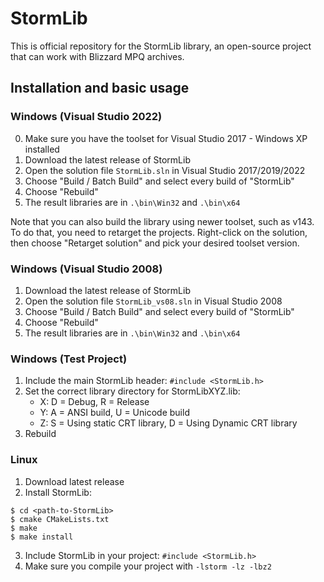 # StormLib

This is official repository for the StormLib library, an open-source project that can work with Blizzard MPQ archives.

## Installation and basic usage

### Windows (Visual Studio 2022)
0. Make sure you have the toolset for Visual Studio 2017 - Windows XP installed
1. Download the latest release of StormLib
2. Open the solution file `StormLib.sln` in Visual Studio 2017/2019/2022
3. Choose "Build / Batch Build" and select every build of "StormLib"
4. Choose "Rebuild"
5. The result libraries are in `.\bin\Win32` and `.\bin\x64`

Note that you can also build the library using newer toolset, such as v143. To do that, you need to retarget the projects. Right-click on the solution, then choose "Retarget solution" and pick your desired toolset version. 

### Windows (Visual Studio 2008)
1. Download the latest release of StormLib
2. Open the solution file `StormLib_vs08.sln` in Visual Studio 2008
3. Choose "Build / Batch Build" and select every build of "StormLib"
4. Choose "Rebuild"
5. The result libraries are in `.\bin\Win32` and `.\bin\x64`

### Windows (Test Project)
1. Include the main StormLib header: `#include <StormLib.h>`
2. Set the correct library directory for StormLibXYZ.lib:
   * X: D = Debug, R = Release
   * Y: A = ANSI build, U = Unicode build
   * Z: S = Using static CRT library, D = Using Dynamic CRT library
3. Rebuild

### Linux
1. Download latest release
2. Install StormLib:
```
$ cd <path-to-StormLib>
$ cmake CMakeLists.txt
$ make
$ make install
```
3. Include StormLib in your project: `#include <StormLib.h>`
4. Make sure you compile your project with `-lstorm -lz -lbz2`
